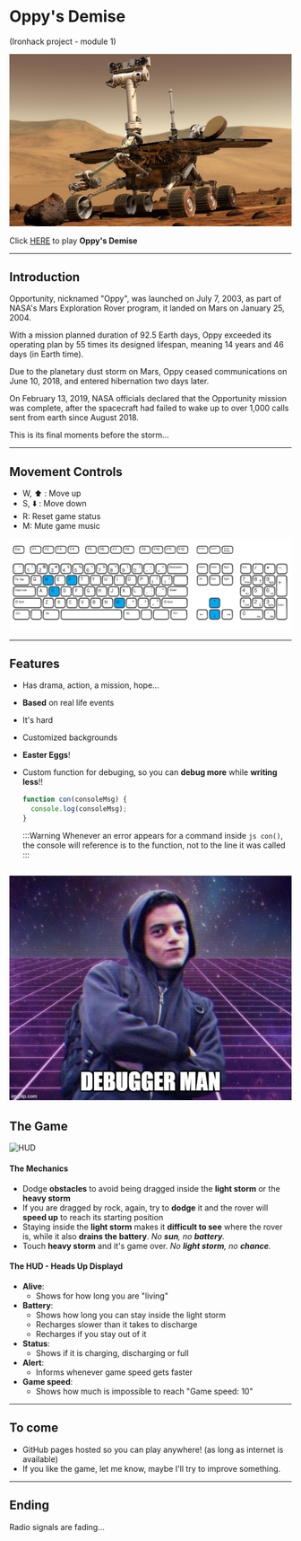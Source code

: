 # Oppy's Demise

(Ironhack project - module 1)

![Start Screen](./images/readme.jpg)

Click [HERE](https://https://farneze.github.io/Project-IronHack-Game/) to play **Oppy's Demise**

---

## Introduction

Opportunity, nicknamed "Oppy", was launched on July 7, 2003, as part of NASA's Mars Exploration Rover program, it landed on Mars on January 25, 2004.

With a mission planned duration of 92.5 Earth days, Oppy exceeded its operating plan by 55 times its designed lifespan, meaning 14 years and 46 days (in Earth time).

Due to the planetary dust storm on Mars, Oppy ceased communications on June 10, 2018, and entered hibernation two days later.

On February 13, 2019, NASA officials declared that the Opportunity mission was complete, after the spacecraft had failed to wake up to over 1,000 calls sent from earth since August 2018.

This is its final moments before the storm...

---

## Movement Controls

- W, :arrow_up: : Move up
- S, :arrow_down: : Move down
- R: Reset game status
- M: Mute game music

![KEYBOARD IMAGE](./images/keyboard.png)

---

## Features

- Has drama, action, a mission, hope...
- **Based** on real life events
- It's hard
- Customized backgrounds
- **Easter Eggs**!
- Custom function for debuging, so you can **debug more** while **writing less**!!

  ```js
  function con(consoleMsg) {
    console.log(consoleMsg);
  }
  ```

  :::Warning
  Whenever an error appears for a command inside `js con()`, the console will reference is to the function, not to the line it was called
  :::

## ![Debuggerman](./images/debugger_man.png)

## The Game

![HUD](./images/hud.png)

#### The Mechanics

- Dodge **obstacles** to avoid being dragged inside the **light storm** or the **heavy storm**
- If you are dragged by rock, again, try to **dodge** it and the rover will **speed up** to reach its starting position
- Staying inside the **light storm** makes it **difficult to see** where the rover is, while it also **drains the battery**. _No **sun**, no **battery**._
- Touch **heavy storm** and it's game over. _No **light storm**, no **chance**._

#### The HUD - Heads Up Displayd

- **Alive**:
  - Shows for how long you are "living"
- **Battery**:
  - Shows how long you can stay inside the light storm
  - Recharges slower than it takes to discharge
  - Recharges if you stay out of it
- **Status**:
  - Shows if it is charging, discharging or full
- **Alert**:
  - Informs whenever game speed gets faster
- **Game speed**:
  - Shows how much is impossible to reach "Game speed: 10"

---

## To come

- GitHub pages hosted so you can play anywhere! (as long as internet is available)
- If you like the game, let me know, maybe I'll try to improve something.

---

## Ending

Radio signals are fading...
